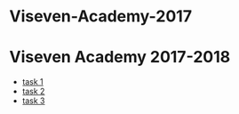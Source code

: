# Viseven-Academy-2017
<h1>Viseven Academy 2017-2018</h1>
<ul>
    <li><a href="https://oleh-novakovskyi.github.io/Viseven-Academy-2017/task 1/" target="_blank">task 1</a></li>
    <li><a href="https://oleh-novakovskyi.github.io/Viseven-Academy-2017/task 2/" target="_blank">task 2</a></li>
    <li><a href="https://oleh-novakovskyi.github.io/Viseven-Academy-2017/task 3/" target="_blank">task 3</a></li>
</ul>

